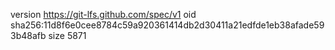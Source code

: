 version https://git-lfs.github.com/spec/v1
oid sha256:11d8f6e0cee8784c59a920361414db2d30411a21edfde1eb38afade593b48afb
size 5871

